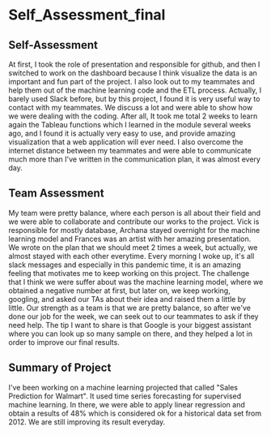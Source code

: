 # Self_Assessment_final

## Self-Assessment

At first, I took the role of presentation and responsible for github, and then I switched to work on the dashboard because I think visualize the data is an important and fun part of the project. I also look out to my teammates and help them out of the machine learning code and the ETL process. Actually, I barely used Slack before, but by this project, I found it is very useful way to contact with my teammates. We discuss a lot and were able to show how we were dealing with the coding. After all, It took me total 2 weeks to learn again the Tableau functions which I learned in the module several weeks ago, and I found it is actually very easy to use, and provide amazing visualization that a web application will ever need. I also overcome the internet distance between my teammates and were able to communicate much more than I've written in the communication plan, it was almost every day. 

## Team Assessment

My team were pretty balance, where each person is all about their field and we were able to collaborate and contribute our works to the project. Vick is responsible for mostly database, Archana stayed overnight for the machine learning model and Frances was an artist with her amazing presentation. We wrote on the plan that we should meet 2 times a week, but actually, we almost stayed with each other everytime. Every morning I woke up, it's all slack messages and especially in this pandemic time, it is an amazing feeling that motivates me to keep working on this project. The challenge that I think we were suffer about was the machine learning model, where we obtained a negative number at first, but later on, we keep working, googling, and asked our TAs about their idea and raised them a little by little. Our strength as a team is that we are pretty balance, so after we've done our job for the week, we can seek out to our teammates to ask if they need help. The tip I want to share is that Google is your biggest assistant where you can look up so many sample on there, and they helped a lot in order to improve our final results.



## Summary of Project 

I've been working on a machine learning projected that called "Sales Prediction for Walmart". It used time series forecasting for supervised machine learning. In there, we were able to apply linear regression and obtain a results of 48% which is considered ok for a historical data set from 2012. We are still improving its result everyday.

